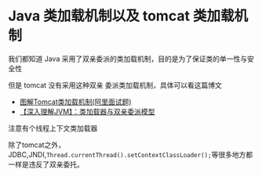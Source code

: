 # Java 类加载机制以及 tomcat 类加载机制

我们都知道 Java 采用了双亲委派的类加载机制，目的是为了保证类的单一性与安全性

但是 tomcat 没有采用这种双亲 委派类加载机制，具体可以看这篇博文

- [图解Tomcat类加载机制(阿里面试题)](https://www.cnblogs.com/aspirant/p/8991830.html)
- [【深入理解JVM】：类加载器与双亲委派模型](https://blog.csdn.net/u011080472/article/details/51332866)

注意有个线程上下文类加载器

除了tomcat之外，JDBC,JNDI,`Thread.currentThread().setContextClassLoader();`等很多地方都一样是违反了双亲委托。